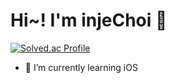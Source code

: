 # Hi~! I'm injeChoi 👋

[![Solved.ac Profile](http://mazassumnida.wtf/api/v2/generate_badge?boj=choidlswp)](https://solved.ac/choidlswp/)

- 🌱 I’m currently learning iOS
